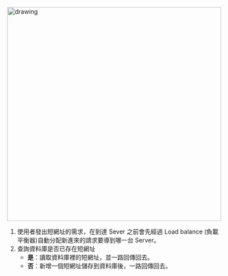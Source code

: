 <img src="https://upload.cc/i1/2020/10/24/qJcFEm.png" alt="drawing" width="500"/>

1. 使用者發出短網址的需求，在到達 Sever 之前會先經過 Load balance  (負載平衡器)自動分配新進來的請求要導到哪一台 Server。
2. 查詢資料庫是否已存在短網址
    * **是**：讀取資料庫裡的短網址，並一路回傳回去。
    * **否**：新增一個短網址儲存到資料庫後，一路回傳回去。
